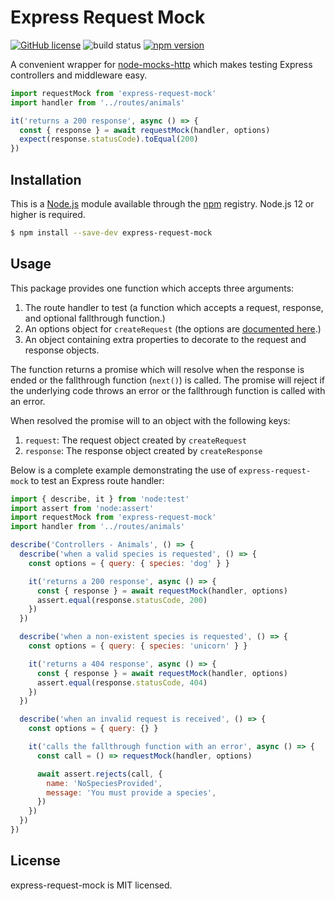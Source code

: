 # Express Request Mock

[![GitHub license](https://img.shields.io/badge/license-MIT-blue.svg)](https://github.com/i-like-robots/express-request-mock/blob/main/LICENSE)
![build status](https://github.com/i-like-robots/express-request-mock/actions/workflows/test.yml/badge.svg?branch=main) [![npm version](https://img.shields.io/npm/v/express-request-mock.svg?style=flat)](https://www.npmjs.com/package/express-request-mock)

A convenient wrapper for [node-mocks-http][1] which makes testing Express controllers and middleware easy.

```js
import requestMock from 'express-request-mock'
import handler from '../routes/animals'

it('returns a 200 response', async () => {
  const { response } = await requestMock(handler, options)
  expect(response.statusCode).toEqual(200)
})
```

[1]: https://github.com/howardabrams/node-mocks-http

## Installation

This is a [Node.js][node] module available through the [npm][npm] registry. Node.js 12 or higher is required.

```sh
$ npm install --save-dev express-request-mock
```

[node]: https://nodejs.org/en/
[npm]: https://www.npmjs.com/

## Usage

This package provides one function which accepts three arguments:

1. The route handler to test (a function which accepts a request, response, and optional fallthrough function.)
2. An options object for `createRequest` (the options are [documented here][2].)
3. An object containing extra properties to decorate to the request and response objects.

[2]: https://github.com/howardabrams/node-mocks-http#createrequest

The function returns a promise which will resolve when the response is ended or the fallthrough function (`next()`) is called. The promise will reject if the underlying code throws an error or the fallthrough function is called with an error.

When resolved the promise will to an object with the following keys:

1. `request`: The request object created by `createRequest`
2. `response`: The response object created by `createResponse`

Below is a complete example demonstrating the use of `express-request-mock` to test an Express route handler:

```js
import { describe, it } from 'node:test'
import assert from 'node:assert'
import requestMock from 'express-request-mock'
import handler from '../routes/animals'

describe('Controllers - Animals', () => {
  describe('when a valid species is requested', () => {
    const options = { query: { species: 'dog' } }

    it('returns a 200 response', async () => {
      const { response } = await requestMock(handler, options)
      assert.equal(response.statusCode, 200)
    })
  })

  describe('when a non-existent species is requested', () => {
    const options = { query: { species: 'unicorn' } }

    it('returns a 404 response', async () => {
      const { response } = await requestMock(handler, options)
      assert.equal(response.statusCode, 404)
    })
  })

  describe('when an invalid request is received', () => {
    const options = { query: {} }

    it('calls the fallthrough function with an error', async () => {
      const call = () => requestMock(handler, options)

      await assert.rejects(call, {
        name: 'NoSpeciesProvided',
        message: 'You must provide a species',
      })
    })
  })
})
```

## License

express-request-mock is MIT licensed.
